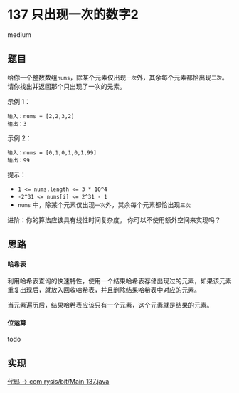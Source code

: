 # 137 只出现一次的数字2

medium

## 题目

给你一个整数数组`nums`，除某个元素仅出现`一次`外，其余每个元素都恰出现`三次`。请你找出并返回那个只出现了一次的元素。

示例 1：
```
输入：nums = [2,2,3,2]
输出：3
```
示例 2：
```
输入：nums = [0,1,0,1,0,1,99]
输出：99
```

提示：
- `1 <= nums.length <= 3 * 10^4`
- `-2^31 <= nums[i] <= 2^31 - 1`
- `nums` 中，除某个元素仅出现`一次`外，其余每个元素都恰出现`三次`

进阶：你的算法应该具有线性时间复杂度。 你可以不使用额外空间来实现吗？

## 思路

#### 哈希表

利用哈希表查询的快速特性，使用一个结果哈希表存储出现过的元素，如果该元素重复出现后，就放入回收哈希表，并且删除结果哈希表中对应的元素。

当元素遍历后，结果哈希表应该只有一个元素，这个元素就是结果的元素。

#### 位运算

todo

## 实现

[代码 -> com.rysis/bit/Main_137.java](../../src/com/rysis/bit/Main_137.java)